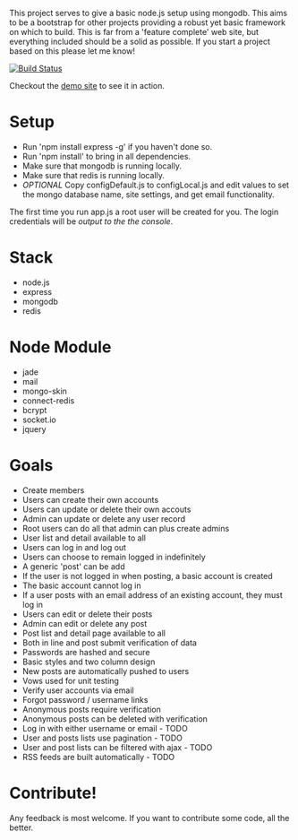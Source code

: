 This project serves to give a basic node.js setup using mongodb. This aims to be a bootstrap for other projects providing a robust yet basic framework on which to build. This is far from a 'feature complete' web site, but everything included should be a solid as possible. If you start a project based on this please let me know!

[![Build Status](https://secure.travis-ci.org/lefthand/Node-JS-Bootstrap.png)](http://travis-ci.org/lefthand/Node-JS-Bootstrap)

Checkout the [demo site](http://bootstrap.bodeutsch.com) to see it in action.

Setup
=====
- Run 'npm install express -g' if you haven't done so.
- Run 'npm install' to bring in all dependencies.
- Make sure that mongodb is running locally.
- Make sure that redis is running locally.
- *OPTIONAL* Copy configDefault.js to configLocal.js and edit values to set the mongo database name, site settings, and get email functionality. 

The first time you run app.js a root user will be created for you. The login credentials will be *output to the the console*. 

Stack
=====
-  node.js
-  express
-  mongodb
-  redis

Node Module
===========
-  jade
-  mail
-  mongo-skin
-  connect-redis
-  bcrypt
-  socket.io
-  jquery

Goals
=====
-  Create members
-  Users can create their own accounts
-  Users can update or delete their own accouts
-  Admin can update or delete any user record
-  Root users can do all that admin can plus create admins
-  User list and detail available to all
-  Users can log in and log out
-  Users can choose to remain logged in indefinitely
-  A generic 'post' can be add
-  If the user is not logged in when posting, a basic account is created
-  The basic account cannot log in
-  If a user posts with an email address of an existing account, they must log in
-  Users can edit or delete their posts
-  Admin can edit or delete any post
-  Post list and detail page available to all
-  Both in line and post submit verification of data
-  Passwords are hashed and secure
-  Basic styles and two column design
-  New posts are automatically pushed to users
-  Vows used for unit testing
-  Verify user accounts via email
-  Forgot password / username links
-  Anonymous posts require verification
-  Anonymous posts can be deleted with verification
-  Log in with either username or email - TODO
-  User and posts lists use pagination - TODO
-  User and post lists can be filtered with ajax - TODO
-  RSS feeds are built automatically - TODO

Contribute! 
=====
Any feedback is most welcome. If you want to contribute some code, all the better.
